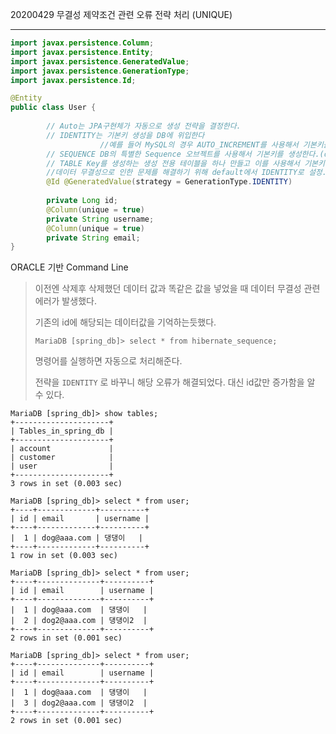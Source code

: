  20200429 무결성 제약조건 관련 오류 전략 처리 (UNIQUE)

---

```java
import javax.persistence.Column;
import javax.persistence.Entity;
import javax.persistence.GeneratedValue;
import javax.persistence.GenerationType;
import javax.persistence.Id;

@Entity
public class User {
		
		// Auto는 JPA구현체가 자동으로 생성 전략을 결정한다.
		// IDENTITY는 기본키 생성을 DB에 위입한다
					//예를 들어 MySQL의 경우 AUTO_INCREMENT를 사용해서 기본키를 생성한다.
		// SEQUENCE DB의 특별한 Sequence 오브젝트를 사용해서 기본키를 생성한다.(oracle)
		// TABLE Key를 생성하는 생성 전용 테이블을 하나 만들고 이를 사용해서 기본키를 생성한다.
    	//데이터 무결성으로 인한 문제를 해결하기 위해 default에서 IDENTITY로 설정.
		@Id @GeneratedValue(strategy = GenerationType.IDENTITY)
    	
		private Long id;
		@Column(unique = true)
		private String username;
		@Column(unique = true)
		private String email;
}
```

ORACLE 기반 Command Line

> 이전엔 삭제후 삭제했던 데이터 값과 똑같은 값을 넣었을 때 데이터 무결성 관련 에러가 발생했다. 
>
> 기존의 id에 해당되는 데이터값을 기억하는듯했다.
>
> `MariaDB [spring_db]> select * from hibernate_sequence;` 
>
> 명령어를 실행하면 자동으로 처리해준다.
>
> 
>
> 전략을 `IDENTITY` 로 바꾸니 해당 오류가 해결되었다. 대신 id값만 증가함을 알 수 있다.

```mariadb
MariaDB [spring_db]> show tables;
+---------------------+
| Tables_in_spring_db |
+---------------------+
| account             |
| customer            |
| user                |
+---------------------+
3 rows in set (0.003 sec)

MariaDB [spring_db]> select * from user;
+----+-------------+----------+
| id | email       | username |
+----+-------------+----------+
|  1 | dog@aaa.com | 댕댕이   |
+----+-------------+----------+
1 row in set (0.003 sec)

MariaDB [spring_db]> select * from user;
+----+--------------+----------+
| id | email        | username |
+----+--------------+----------+
|  1 | dog@aaa.com  | 댕댕이   |
|  2 | dog2@aaa.com | 댕댕이2  |
+----+--------------+----------+
2 rows in set (0.001 sec)

MariaDB [spring_db]> select * from user;
+----+--------------+----------+
| id | email        | username |
+----+--------------+----------+
|  1 | dog@aaa.com  | 댕댕이   |
|  3 | dog2@aaa.com | 댕댕이2  |
+----+--------------+----------+
2 rows in set (0.001 sec)
```

